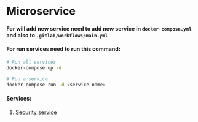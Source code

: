 # Microservice

#### For will add new service need to add new service in `docker-compose.yml` and also to `.gitlab/workflows/main.yml`

#### For run services need to run this command:
```bash
# Run all services
docker-compose up -d

# Run a service
docker-compose run -d <service-name>
```

#### Services:
1. [Security service](./security)